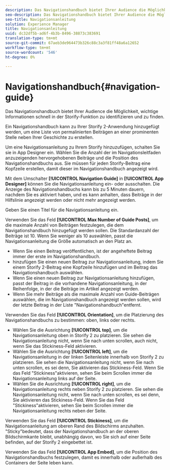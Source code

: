 ```yaml
---
description: Das Navigationshandbuch bietet Ihrer Audience die Möglichkeit, wichtige Informationen schnell in der Storify-Funktion zu identifizieren und zu finden.
seo-description: Das Navigationshandbuch bietet Ihrer Audience die Möglichkeit, wichtige Informationen schnell in der Storify-Funktion zu identifizieren und zu finden.
seo-title: Navigationsanleitung
solution: Experience Manager
title: Navigationsanleitung
uuid: dc32df5b-ad6f-4b3b-8496-38873c383691
translation-type: tm+mt
source-git-commit: 67aeb3de964473b326c88c3a3f81ff48a6a12652
workflow-type: tm+mt
source-wordcount: '546'
ht-degree: 0%

---
```



# Navigationshandbuch{#navigation-guide}

Das Navigationshandbuch bietet Ihrer Audience die Möglichkeit, wichtige Informationen schnell in der Storify-Funktion zu identifizieren und zu finden.

Ein Navigationshandbuch kann zu Ihrer Storify 2-Anwendung hinzugefügt werden, um eine Liste von permalinierten Beiträgen an einer prominenten Stelle neben Ihrer Geschichte zu erstellen.

Um eine Navigationsanleitung zu Ihrem Storify hinzuzufügen, schalten Sie sie in App Designer ein. Wählen Sie die Anzahl der im Navigationsleitfaden anzuzeigenden hervorgehobenen Beiträge und die Position des Navigationshandbuchs aus. Sie müssen für jeden Storify-Beitrag eine Kopfzeile erstellen, damit dieser im Navigationshandbuch angezeigt wird.

Mit dem Umschalter **[!UICONTROL Navigation Guide]** in **[!UICONTROL App Designer]** können Sie die Navigationsanleitung ein- oder ausschalten. Die Anzeige des Navigationshandbuchs kann bis zu 5 Minuten dauern, nachdem Sie es aktiviert haben, und es kann anhalten, dass Beiträge in der Hilfslinie angezeigt werden oder nicht mehr angezeigt werden.

Geben Sie einen Titel für die Navigationsanleitung ein.

Verwenden Sie das Feld **[!UICONTROL Max Number of Guide Posts]**, um die maximale Anzahl von Beiträgen festzulegen, die dem Navigationshandbuch hinzugefügt werden sollen. Die Standardanzahl der Beiträge ist 10. Wenn Sie weniger als 10 auswählen, passt die Navigationsanleitung die Größe automatisch an den Platz an.

* Wenn Sie einen Beitrag veröffentlichen, ist der angeheftete Beitrag immer der erste im Navigationshandbuch.
* hinzufügen Sie einen neuen Beitrag zur Navigationsanleitung, indem Sie einem Storify 2-Beitrag eine Kopfzeile hinzufügen und im Beitrag das Navigationshandbuch auswählen.
* Wenn Sie einen neuen Beitrag zur Navigationsanleitung hinzufügen, passt der Beitrag in die vorhandene Navigationsanleitung, in der Reihenfolge, in der die Beiträge im Artikel angezeigt werden.
* Wenn Sie mehr Beiträge als die maximale Anzahl von Guide-Beiträgen auswählen, die im Navigationshandbuch angezeigt werden sollen, wird der letzte Beitrag in der Liste &quot;Navigationshandbuch&quot;entfernt.

Verwenden Sie das Feld **[!UICONTROL Orientation]**, um die Platzierung des Navigationshandbuchs zu bestimmen: oben, links oder rechts.

* Wählen Sie die Ausrichtung **[!UICONTROL top]**, um die Navigationsanleitung oben in Storify 2 zu platzieren. Sie sehen die Navigationsanleitung nicht, wenn Sie nach unten scrollen, auch nicht, wenn Sie das Stickiness-Feld aktivieren.
* Wählen Sie die Ausrichtung **[!UICONTROL left]**, um die Navigationsanleitung in der linken Seitenleiste innerhalb von Storify 2 zu platzieren. Sie sehen die Navigationsanleitung nicht, wenn Sie nach unten scrollen, es sei denn, Sie aktivieren das Stickiness-Feld. Wenn Sie das Feld &quot;Stickiness&quot;aktivieren, sehen Sie beim Scrollen immer die Navigationsanleitung links auf der Seite.
* Wählen Sie die Ausrichtung **[!UICONTROL right]**, um die Navigationsanleitung rechts neben Storify 2 zu platzieren. Sie sehen die Navigationsanleitung nicht, wenn Sie nach unten scrollen, es sei denn, Sie aktivieren das Stickiness-Feld. Wenn Sie das Feld &quot;Stickiness&quot;aktivieren, sehen Sie beim Scrollen immer die Navigationsanleitung rechts neben der Seite.

Verwenden Sie das Feld **[!UICONTROL Stickiness]**, um die Navigationsanleitung am oberen Rand des Bildschirms anzuhalten. &quot;Sticky&quot;bedeutet, dass der Navigationshandbuch an der oberen Bildschirmkante bleibt, unabhängig davon, wo Sie sich auf einer Seite befinden, auf der Storify 2 eingebettet ist.

Verwenden Sie das Feld **[!UICONTROL App Embed]**, um die Position des Navigationshandbuchs festzulegen, damit es innerhalb oder außerhalb des Containers der Seite leben kann.
